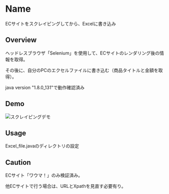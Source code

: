 Name
====
ECサイトをスクレイピングしてから、Excelに書き込み

## Overview
ヘッドレスブラウザ「Selenium」を使用して、ECサイトのレンダリング後の情報を取得。

その後に、自分のPCのエクセルファイルに書き込む（商品タイトルと金額を取得）。

java version "1.8.0_131"で動作確認済み

## Demo
![スクレイピングデモ](https://user-images.githubusercontent.com/43311555/61576593-cd175780-ab16-11e9-980a-9dfc85eb043c.gif)

## Usage
Excel_file.javaのディレクトリの設定

## Caution
ECサイト「ワウマ！」のみ検証済み。

他ECサイトで行う場合は、URLとXpathを見直す必要有り。
